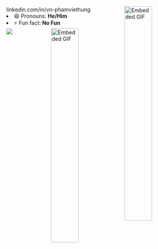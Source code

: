 

<img align="right" width="38%" src="https://i.pinimg.com/originals/88/b8/5a/88b85afd0581a4d9b1d937b25c60e4f2.gif" alt="Embedded GIF">

<section width="50%>
  Here are some ideas to get you started:

- 🔭 I’m currently working at **Advance Intelligence Group**
- 🌱 I’m currently learning about **Cloud, Software, and AI**
- 👯 I’m looking to collaborate on **Innovative AI and App Projects**
- 💬 Ask me about **API Development, Cloud, AI, and System Design**
- 📫 How to reach me: [linkedin.com/in/vn-phamviethung](https://www.linkedin.com/in/vn-phamviethung)
- 😄 Pronouns: **He/Him**
- ⚡ Fun fact: **No Fun**

</section>

<img align="right" width="38%" src="https://i.pinimg.com/originals/88/b8/5a/88b85afd0581a4d9b1d937b25c60e4f2.gif" alt="Embedded GIF">

<picture width="50%">
  <source
    srcset="https://github-readme-stats.vercel.app/api?username=pham0084&show_icons=true&theme=vue-dark"
    media="(prefers-color-scheme: dark)"
  />
  <source
    srcset="https://github-readme-stats.vercel.app/api?username=pham0084&show_icons=true&theme=vue"
    media="(prefers-color-scheme: light), (prefers-color-scheme: no-preference)"
  />
  <img src="https://github-readme-stats.vercel.app/api?username=pham0084&show_icons=true" />
</picture>
